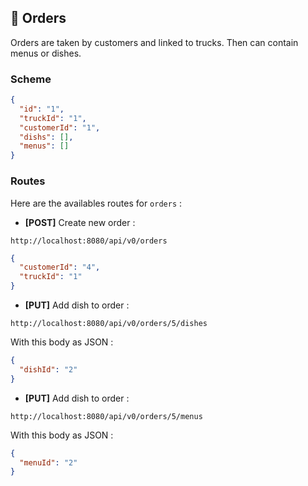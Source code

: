 ## :page_facing_up: Orders

Orders are taken by customers and linked to trucks. Then can contain menus or dishes.

### Scheme

```json
{
  "id": "1",
  "truckId": "1",
  "customerId": "1",
  "dishs": [],
  "menus": []
}
```

### Routes

Here are the availables routes for `orders` :

- **[POST]** Create new order :

```http request
http://localhost:8080/api/v0/orders
```

```json
{
  "customerId": "4",
  "truckId": "1"
}
```

- **[PUT]** Add dish to order :

```http request
http://localhost:8080/api/v0/orders/5/dishes
```

With this body as JSON :

```json
{
  "dishId": "2"
}
```

- **[PUT]** Add dish to order :

```http request
http://localhost:8080/api/v0/orders/5/menus
```

With this body as JSON :

```json
{
  "menuId": "2"
}
```